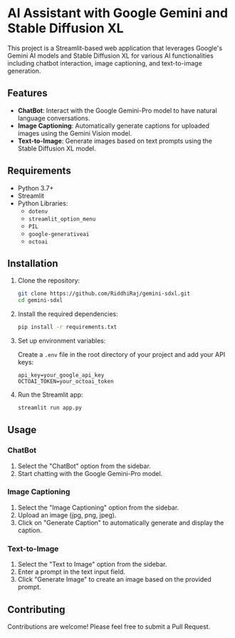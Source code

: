 
# AI Assistant with Google Gemini and Stable Diffusion XL

This project is a Streamlit-based web application that leverages Google's Gemini AI models and Stable Diffusion XL for various AI functionalities including chatbot interaction, image captioning, and text-to-image generation.

## Features

- **ChatBot**: Interact with the Google Gemini-Pro model to have natural language conversations.
- **Image Captioning**: Automatically generate captions for uploaded images using the Gemini Vision model.
- **Text-to-Image**: Generate images based on text prompts using the Stable Diffusion XL model.

## Requirements

- Python 3.7+
- Streamlit
- Python Libraries:
  - `dotenv`
  - `streamlit_option_menu`
  - `PIL`
  - `google-generativeai`
  - `octoai`

## Installation

1. Clone the repository:

   ```bash
   git clone https://github.com/RiddhiRaj/gemini-sdxl.git
   cd gemini-sdxl
   ```

2. Install the required dependencies:

   ```bash
   pip install -r requirements.txt
   ```

3. Set up environment variables:

   Create a `.env` file in the root directory of your project and add your API keys:

   ```
   api_key=your_google_api_key
   OCTOAI_TOKEN=your_octoai_token
   ```

4. Run the Streamlit app:

   ```bash
   streamlit run app.py
   ```

## Usage

### ChatBot

1. Select the "ChatBot" option from the sidebar.
2. Start chatting with the Google Gemini-Pro model.

### Image Captioning

1. Select the "Image Captioning" option from the sidebar.
2. Upload an image (jpg, png, jpeg).
3. Click on "Generate Caption" to automatically generate and display the caption.

### Text-to-Image

1. Select the "Text to Image" option from the sidebar.
2. Enter a prompt in the text input field.
3. Click "Generate Image" to create an image based on the provided prompt.

## Contributing

Contributions are welcome! Please feel free to submit a Pull Request.